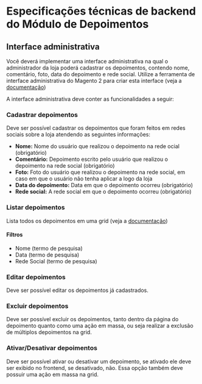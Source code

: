 # Especificações técnicas de backend do Módulo de Depoimentos

## Interface administrativa
Você deverá implementar uma interface administrativa na qual o administrador da loja poderá cadastrar os depoimentos, contendo nome, comentário, foto,  data do depoimento e rede social. Utilize a ferramenta de  interface administrativa do Magento 2 para criar esta interface (veja a [documentação]([https://www.mageplaza.com/magento-2-module-development/create-system-xml-configuration-magento-2.html](https://www.mageplaza.com/magento-2-module-development/create-system-xml-configuration-magento-2.html)))

A interface administrativa deve conter as funcionalidades a seguir:

### Cadastrar depoimentos
Deve ser possível cadastrar os depoimentos que foram feitos em redes sociais sobre a loja atendendo as seguintes informações:

* **Nome:** Nome do usuário que realizou o depoimento na rede ocial (obrigatório)
* **Comentário:** Depoimento escrito pelo usuário que realizou o depoimento na rede social (obrigatório)
* **Foto:** Foto do usuário que realizou o depoimento na rede social, em caso em que o usuário não tenha aplicar a logo da loja
* **Data do depoimento:** Data em que o depoimento ocorreu (obrigatório)
* **Rede social:** A rede social em que o depoimento ocorreu (obrigatório)

### Listar depoimentos
Lista todos os depoimentos em uma grid (veja a [documentação](https://devdocs.magento.com/guides/v2.4/extension-dev-guide/admin-grid.html))

#### Filtros
* Nome (termo de pesquisa)
* Data (termo de pesquisa)
* Rede Social (termo de pesquisa)

### Editar depoimentos
Deve ser possível editar os depoimentos já cadastrados.

### Excluir depoimentos
Deve ser possível excluir os depoimentos, tanto dentro da página do depoimento quanto como uma ação em massa, ou seja realizar a exclusão de múltiplos depoimentos na grid.

### Ativar/Desativar depoimentos
Deve ser possível ativar ou desativar um depoimento, se ativado ele deve ser exibido no frontend, se desativado, não. Essa opção também deve possuir uma ação em massa na grid.
